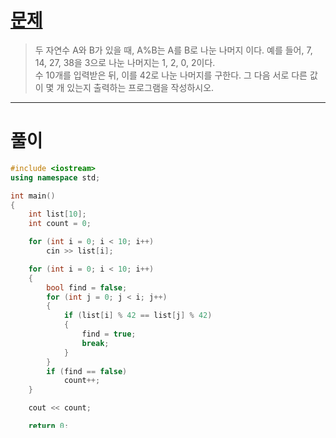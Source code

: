 # [문제](https://www.acmicpc.net/problem/3052 "#3052번")
  
> 두 자연수 A와 B가 있을 때, A%B는 A를 B로 나눈 나머지 이다. 예를 들어, 7, 14, 27, 38을 3으로 나눈 나머지는 1, 2, 0, 2이다. 
> <br>수 10개를 입력받은 뒤, 이를 42로 나눈 나머지를 구한다. 그 다음 서로 다른 값이 몇 개 있는지 출력하는 프로그램을 작성하시오.
<hr/>

# 풀이

```cpp
#include <iostream>
using namespace std;

int main() 
{
    int list[10];
    int count = 0;

    for (int i = 0; i < 10; i++)
        cin >> list[i];

    for (int i = 0; i < 10; i++)
    {
        bool find = false;
        for (int j = 0; j < i; j++)
        {
            if (list[i] % 42 == list[j] % 42)
            {
                find = true;
                break;
            }
        }
        if (find == false)
            count++;
    }

    cout << count;

    return 0;
}
```

